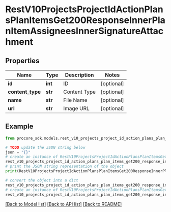 # RestV10ProjectsProjectIdActionPlansPlanItemsGet200ResponseInnerPlanItemAssigneesInnerSignatureAttachment


## Properties

Name | Type | Description | Notes
------------ | ------------- | ------------- | -------------
**id** | **int** | ID | [optional] 
**content_type** | **str** | Content Type | [optional] 
**name** | **str** | File Name | [optional] 
**url** | **str** | Image URL | [optional] 

## Example

```python
from procore_sdk.models.rest_v10_projects_project_id_action_plans_plan_items_get200_response_inner_plan_item_assignees_inner_signature_attachment import RestV10ProjectsProjectIdActionPlansPlanItemsGet200ResponseInnerPlanItemAssigneesInnerSignatureAttachment

# TODO update the JSON string below
json = "{}"
# create an instance of RestV10ProjectsProjectIdActionPlansPlanItemsGet200ResponseInnerPlanItemAssigneesInnerSignatureAttachment from a JSON string
rest_v10_projects_project_id_action_plans_plan_items_get200_response_inner_plan_item_assignees_inner_signature_attachment_instance = RestV10ProjectsProjectIdActionPlansPlanItemsGet200ResponseInnerPlanItemAssigneesInnerSignatureAttachment.from_json(json)
# print the JSON string representation of the object
print(RestV10ProjectsProjectIdActionPlansPlanItemsGet200ResponseInnerPlanItemAssigneesInnerSignatureAttachment.to_json())

# convert the object into a dict
rest_v10_projects_project_id_action_plans_plan_items_get200_response_inner_plan_item_assignees_inner_signature_attachment_dict = rest_v10_projects_project_id_action_plans_plan_items_get200_response_inner_plan_item_assignees_inner_signature_attachment_instance.to_dict()
# create an instance of RestV10ProjectsProjectIdActionPlansPlanItemsGet200ResponseInnerPlanItemAssigneesInnerSignatureAttachment from a dict
rest_v10_projects_project_id_action_plans_plan_items_get200_response_inner_plan_item_assignees_inner_signature_attachment_from_dict = RestV10ProjectsProjectIdActionPlansPlanItemsGet200ResponseInnerPlanItemAssigneesInnerSignatureAttachment.from_dict(rest_v10_projects_project_id_action_plans_plan_items_get200_response_inner_plan_item_assignees_inner_signature_attachment_dict)
```
[[Back to Model list]](../README.md#documentation-for-models) [[Back to API list]](../README.md#documentation-for-api-endpoints) [[Back to README]](../README.md)


